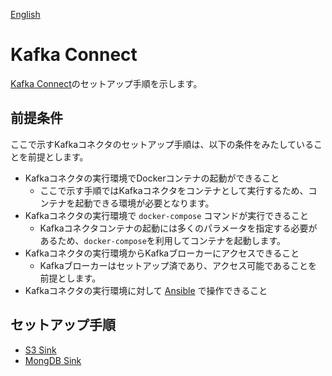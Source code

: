 <!--
Copyright (C) 2020 National Institute of Informatics

Licensed to the Apache Software Foundation (ASF) under one
or more contributor license agreements.  See the NOTICE file
distributed with this work for additional information
regarding copyright ownership.  The ASF licenses this file
to you under the Apache License, Version 2.0 (the
"License"); you may not use this file except in compliance
with the License.  You may obtain a copy of the License at

  http://www.apache.org/licenses/LICENSE-2.0

Unless required by applicable law or agreed to in writing,
software distributed under the License is distributed on an
"AS IS" BASIS, WITHOUT WARRANTIES OR CONDITIONS OF ANY
KIND, either express or implied.  See the License for the
specific language governing permissions and limitations
under the License.
--->

[English](https://translate.google.com/translate?hl=en&sl=ja&tl=en&u=https://nii-gakunin-cloud.github.io/sinetstream/server/kafka-connect/index.html "google translate")

# Kafka Connect

[Kafka Connect](https://kafka.apache.org/documentation/#connect)のセットアップ手順を示します。


## 前提条件

ここで示すKafkaコネクタのセットアップ手順は、以下の条件をみたしていることを前提とします。

* Kafkaコネクタの実行環境でDockerコンテナの起動ができること
    - ここで示す手順ではKafkaコネクタをコンテナとして実行するため、コンテナを起動できる環境が必要となります。
* Kafkaコネクタの実行環境で `docker-compose` コマンドが実行できること
    - Kafkaコネクタコンテナの起動には多くのパラメータを指定する必要があるため、`docker-compose`を利用してコンテナを起動します。
* Kafkaコネクタの実行環境からKafkaブローカーにアクセスできること
    - Kafkaブローカーはセットアップ済であり、アクセス可能であることを前提とします。
* Kafkaコネクタの実行環境に対して [Ansible](https://docs.ansible.com/ansible/) で操作できること

## セットアップ手順

* [S3 Sink](001-S3_Sinkコネクタのセットアップ.ipynb)
* [MongDB Sink](002-MongoDB_Sinkコネクタのセットアップ.ipynb)
